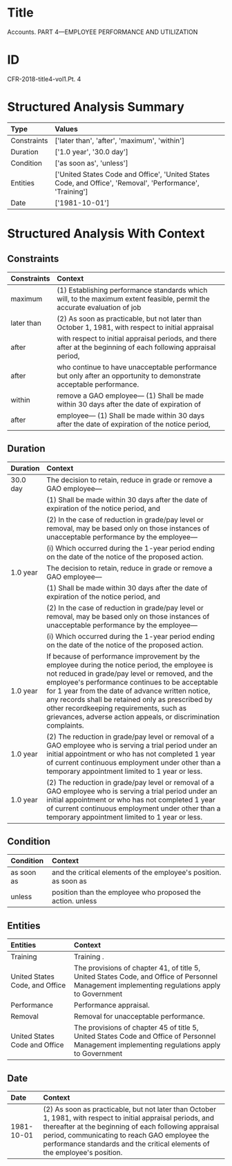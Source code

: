 # Title

 Accounts. PART 4—EMPLOYEE PERFORMANCE AND UTILIZATION


# ID

 CFR-2018-title4-vol1.Pt. 4


# Structured Analysis Summary

| Type        | Values                                                                                                    |
|:------------|:----------------------------------------------------------------------------------------------------------|
| Constraints | ['later than', 'after', 'maximum', 'within']                                                              |
| Duration    | ['1.0 year', '30.0 day']                                                                                  |
| Condition   | ['as soon as', 'unless']                                                                                  |
| Entities    | ['United States Code and Office', 'United States Code, and Office', 'Removal', 'Performance', 'Training'] |
| Date        | ['1981-10-01']                                                                                            |


# Structured Analysis With Context

 


## Constraints

| Constraints   | Context                                                                                                                  |
|:--------------|:-------------------------------------------------------------------------------------------------------------------------|
| maximum       | (1) Establishing performance standards which will, to the maximum extent feasible, permit the accurate evaluation of job |
| later than    | (2) As soon as practicable, but not  later than October 1, 1981, with respect to initial appraisal                       |
| after         | with respect to initial appraisal periods, and there after at the beginning of each following appraisal period,          |
| after         | who continue to have unacceptable performance but only after  an opportunity to demonstrate acceptable performance.      |
| within        | remove a GAO employee&#8212; (1) Shall be made within 30 days after the date of expiration of                            |
| after         | employee&#8212; (1) Shall be made within 30 days after the date of expiration of the notice period,                      |


## Duration

| Duration   | Context                                                                                                                                                                                                                                                                                                                                                                                                                  |
|:-----------|:-------------------------------------------------------------------------------------------------------------------------------------------------------------------------------------------------------------------------------------------------------------------------------------------------------------------------------------------------------------------------------------------------------------------------|
| 30.0 day   | The decision to retain, reduce in grade or remove a GAO employee&#8212;                                                                                                                                                                                                                                                                                                                                                  |
|            |             (1) Shall be made within 30 days after the date of expiration of the notice period, and                                                                                                                                                                                                                                                                                                                      |
|            |             (2) In the case of reduction in grade/pay level or removal, may be based only on those instances of unacceptable performance by the employee&#8212;                                                                                                                                                                                                                                                          |
|            |             (i) Which occurred during the 1-year period ending on the date of the notice of the proposed action.                                                                                                                                                                                                                                                                                                         |
| 1.0 year   | The decision to retain, reduce in grade or remove a GAO employee&#8212;                                                                                                                                                                                                                                                                                                                                                  |
|            |             (1) Shall be made within 30 days after the date of expiration of the notice period, and                                                                                                                                                                                                                                                                                                                      |
|            |             (2) In the case of reduction in grade/pay level or removal, may be based only on those instances of unacceptable performance by the employee&#8212;                                                                                                                                                                                                                                                          |
|            |             (i) Which occurred during the 1-year period ending on the date of the notice of the proposed action.                                                                                                                                                                                                                                                                                                         |
| 1.0 year   | If because of performance improvement by the employee during the notice period, the employee is not reduced in grade/pay level or removed, and the employee's performance continues to be acceptable for 1 year from the date of advance written notice, any records shall be retained only as prescribed by other recordkeeping requirements, such as grievances, adverse action appeals, or discrimination complaints. |
| 1.0 year   | (2) The reduction in grade/pay level or removal of a GAO employee who is serving a trial period under an initial appointment or who has not completed 1 year of current continuous employment under other than a temporary appointment limited to 1 year or less.                                                                                                                                                        |
| 1.0 year   | (2) The reduction in grade/pay level or removal of a GAO employee who is serving a trial period under an initial appointment or who has not completed 1 year of current continuous employment under other than a temporary appointment limited to 1 year or less.                                                                                                                                                        |


## Condition

| Condition   | Context                                                          |
|:------------|:-----------------------------------------------------------------|
| as soon as  | and the critical elements of the employee's position. as soon as |
| unless      | position than the employee who proposed the action. unless       |


## Entities

| Entities                       | Context                                                                                                                                        |
|:-------------------------------|:-----------------------------------------------------------------------------------------------------------------------------------------------|
| Training                       | Training .                                                                                                                                     |
| United States Code, and Office | The provisions of chapter 41, of title 5,  United States Code, and Office of Personnel Management implementing regulations apply to Government |
| Performance                    | Performance  appraisal.                                                                                                                        |
| Removal                        | Removal  for unacceptable performance.                                                                                                         |
| United States Code and Office  | The provisions of chapter 45 of title 5,  United States Code and Office of Personnel Management implementing regulations apply to Government   |


## Date

| Date       | Context                                                                                                                                                                                                                                                                                            |
|:-----------|:---------------------------------------------------------------------------------------------------------------------------------------------------------------------------------------------------------------------------------------------------------------------------------------------------|
| 1981-10-01 | (2) As soon as practicable, but not later than October 1, 1981, with respect to initial appraisal periods, and thereafter at the beginning of each following appraisal period, communicating to reach GAO employee the performance standards and the critical elements of the employee's position. |


